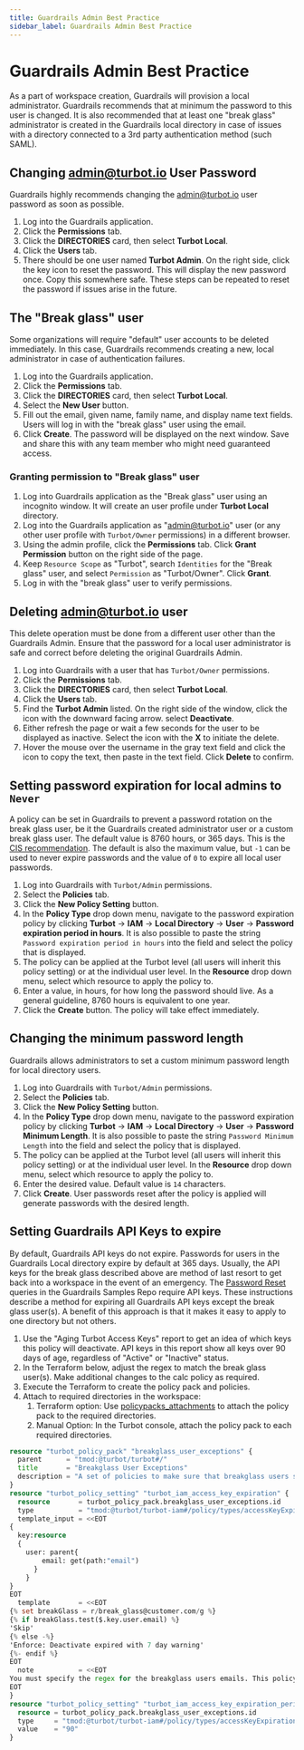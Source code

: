 ```yaml
---
title: Guardrails Admin Best Practice
sidebar_label: Guardrails Admin Best Practice
---
```


# Guardrails Admin Best Practice

As a part of workspace creation, Guardrails will provision a local administrator. Guardrails recommends that at minimum the password to this user is changed. It is also recommended that at least one "break glass" administrator is created in the Guardrails local directory in case of issues with a directory connected to a 3rd party authentication method (such SAML).

## Changing admin@turbot.io User Password

Guardrails highly recommends changing the admin@turbot.io user password as soon as possible.

1. Log into the Guardrails application.
2. Click the **Permissions** tab.
3. Click the **DIRECTORIES** card, then select **Turbot Local**.
4. Click the **Users** tab.
5. There should be one user named **Turbot Admin**. On the right side, click the key icon to reset the password. This will display the new password once. Copy this somewhere safe. These steps can be repeated to reset the password if issues arise in the future.

## The "Break glass" user

Some organizations will require "default" user accounts to be deleted immediately. In this case, Guardrails recommends creating a new, local administrator in case of authentication failures.

1. Log into the Guardrails application.
2. Click the **Permissions** tab.
3. Click the **DIRECTORIES** card, then select **Turbot Local**.
4. Select the **New User** button.
5. Fill out the email, given name, family name, and display name text fields. Users will log in with the "break glass" user using the email.
6. Click **Create**. The password will be displayed on the next window. Save and share this with any team member who might need guaranteed access.

### Granting permission to "Break glass" user

1. Log into Guardrails application as the "Break glass" user using an incognito window. It will create an user profile under **Turbot Local** directory.
2. Log into the Guardrails application as "admin@turbot.io" user (or any other user profile with `Turbot/Owner` permissions) in a different browser.
3. Using the admin profile, click the **Permissions** tab. Click **Grant Permission** button on the right side of the page.
4. Keep `Resource Scope` as "Turbot", search `Identities` for the "Break glass" user, and select `Permission` as "Turbot/Owner". Click **Grant**.
5. Log in with the "break glass" user to verify permissions.

## Deleting admin@turbot.io user

This delete operation must be done from a different user other than the Guardrails Admin. Ensure that the password for a local user administrator is safe and correct before deleting the original Guardrails Admin.

1. Log into Guardrails with a user that has `Turbot/Owner` permissions.
2. Click the **Permissions** tab.
3. Click the **DIRECTORIES** card, then select **Turbot Local**.
4. Click the **Users** tab.
5. Find the **Turbot Admin** listed. On the right side of the window, click the icon with the downward facing arrow. select **Deactivate**.
6. Either refresh the page or wait a few seconds for the user to be displayed as inactive. Select the icon with the **X** to initiate the delete.
7. Hover the mouse over the username in the gray text field and click the icon to copy the text, then paste in the text field. Click **Delete** to confirm.

## Setting password expiration for local admins to `Never`

A policy can be set in Guardrails to prevent a password rotation on the break glass user, be it the Guardrails created administrator user or a custom break glass user. The default value is 8760 hours, or 365 days. This is the [CIS recommendation](https://www.cisecurity.org/white-papers/cis-password-policy-guide/). The default is also the maximum value, but `-1` can be used to never expire passwords and the value of `0` to expire all local user passwords.

1. Log into Guardrails with `Turbot/Admin` permissions.
2. Select the **Policies** tab.
3. Click the **New Policy Setting** button.
4. In the **Policy Type** drop down menu, navigate to the password expiration policy by clicking **Turbot** -> **IAM** -> **Local Directory** -> **User** -> **Password expiration period in hours**. It is also possible to paste the string `Password expiration period in hours` into the field and select the policy that is displayed.
5. The policy can be applied at the Turbot level (all users will inherit this policy setting) or at the individual user level. In the **Resource** drop down menu, select which resource to apply the policy to.
6. Enter a value, in hours, for how long the password should live. As a general guideline, 8760 hours is equivalent to one year.
7. Click the **Create** button. The policy will take effect immediately.

## Changing the minimum password length

Guardrails allows administrators to set a custom minimum password length for local directory users.

1. Log into Guardrails with `Turbot/Admin` permissions.
2. Select the **Policies** tab.
3. Click the **New Policy Setting** button.
4. In the **Policy Type** drop down menu, navigate to the password expiration policy by clicking **Turbot** -> **IAM** -> **Local Directory** -> **User** -> **Password Minimum Length**. It is also possible to paste the string `Password Minimum Length` into the field and select the policy that is displayed.
5. The policy can be applied at the Turbot level (all users will inherit this policy setting) or at the individual user level. In the **Resource** drop down menu, select which resource to apply the policy to.
6. Enter the desired value. Default value is `14` characters.
7. Click **Create**. User passwords reset after the policy is applied will generate passwords with the desired length.

## Setting Guardrails API Keys to expire

By default, Guardrails API keys do not expire. Passwords for users in the Guardrails Local directory expire by default at 365 days. Usually, the API keys for the break glass described above are method of last resort to get back into a workspace in the event of an emergency.  The [Password Reset](https://github.com/turbot/guardrails-samples/tree/main/queries/password_reset) queries in the Guardrails Samples Repo require API keys. These instructions describe a method for expiring all Guardrails API keys except the break glass user(s).  A benefit of this approach is that it makes it easy to apply to one directory but not others.

1. Use the "Aging Turbot Access Keys" report to get an idea of which keys this policy will deactivate.  API keys in this report show all keys over 90 days of age, regardless of "Active" or "Inactive" status.
2. In the Terraform below, adjust the regex to match the break glass user(s). Make additional changes to the calc policy as required.
3. Execute the Terraform to create the policy pack and policies.
4. Attach to required directories in the workspace:
   1. Terraform option: Use [policypacks_attachments](https://registry.terraform.io/providers/turbot/turbot/latest/docs/resources/policy_pack_attachment) to attach the policy pack to the required directories.
   2. Manual Option: In the Turbot console, attach the policy pack to each required directories.
```terraform
resource "turbot_policy_pack" "breakglass_user_exceptions" {
  parent      = "tmod:@turbot/turbot#/"
  title       = "Breakglass User Exceptions"
  description = "A set of policies to make sure that breakglass users stay viable. Directions: Attach this policy pack to each directory that holds breakglass users. "
}
resource "turbot_policy_setting" "turbot_iam_access_key_expiration" {
  resource       = turbot_policy_pack.breakglass_user_exceptions.id
  type           = "tmod:@turbot/turbot-iam#/policy/types/accessKeyExpiration"
  template_input = <<EOT
{
  key:resource
  {
    user: parent{
        email: get(path:"email")
      }
	}
}
EOT
  template       = <<EOT
{% set breakGlass = r/break_glass@customer.com/g %}
{% if breakGlass.test($.key.user.email) %}
'Skip'
{% else -%}
'Enforce: Deactivate expired with 7 day warning'
{%- endif %}
EOT
  note           = <<EOT
You must specify the regex for the breakglass users emails. This policy is a guard to ensure that only the Breakglass user's API keys never expire, while everyone else's does.
EOT
}
resource "turbot_policy_setting" "turbot_iam_access_key_expiration_period" {
  resource = turbot_policy_pack.breakglass_user_exceptions.id
  type     = "tmod:@turbot/turbot-iam#/policy/types/accessKeyExpirationDays"
  value    = "90"
}
```

